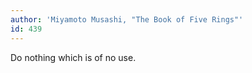 ```yaml
---
author: 'Miyamoto Musashi, "The Book of Five Rings"'
id: 439
---
```


Do nothing which is of no use.
